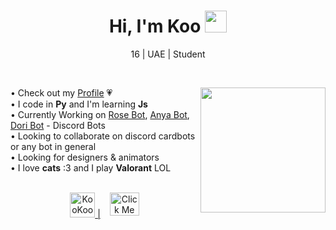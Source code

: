 <h1 align="center"><b>Hi, I'm Koo  </b><img src="https://media.giphy.com/media/hvRJCLFzcasrR4ia7z/giphy.gif" width="35"></h1>
<p align="center">16 | UAE | Student</p>
<br>

<img src="https://c.tenor.com/GN73MKBawZYAAAAi/busy-cute.gif" width="200" align="right"></td>
• Check out my [Profile](https://guns.lol/kookootrain) 💗  
• I code in **Py** and I'm learning **Js**  
• Currently Working on [Rose Bot](https://discord.gg/kFNfY9t6u8), [Anya Bot](https://discord.gg/kFNfY9t6u8), [Dori Bot](https://discord.gg/kFNfY9t6u8) - Discord Bots  
• Looking to collaborate on discord cardbots or any bot in general  
• Looking for designers & animators  
• I love **cats** :3 and I play **Valorant** LOL  

<br>

<div style="text-align: center; display: flex; justify-content: center; gap: 15px;">
    <a href="https://discord.gg/fpUtBrbKU5" target="_blank">
        <img src="https://i.postimg.cc/5Nkj0LVd/discord.png" alt="KooKooTrain" height="40" width="40" /> |
    </a>
    <a href="https://guns.lol/kookootrain" target="_blank">
        <img src="https://i.postimg.cc/qvPfDM8C/blush-koo.png" alt="Click Me" height="37" width="47" />
    </a>
</div>
